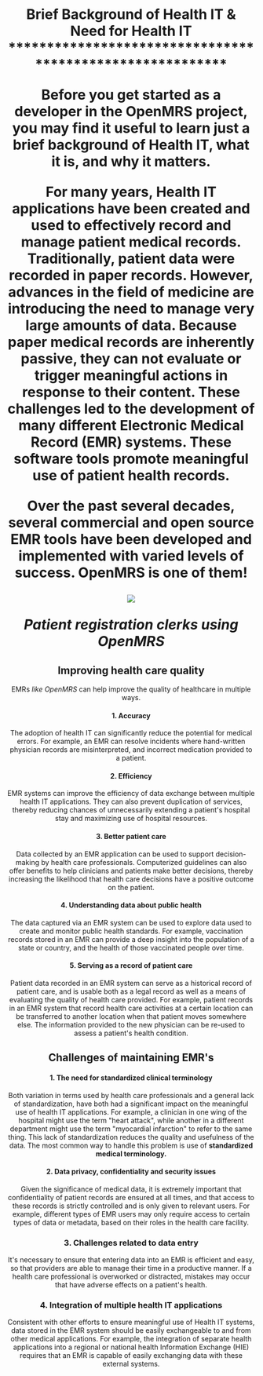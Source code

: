 <center><h1> Brief Background of Health IT &amp; Need for Health IT
*********************************************************

Before you get started as a developer in the OpenMRS project, you may find it useful to learn just a brief background of Health IT, what it is, and why it matters.

For many years, Health IT applications have been created and used to effectively record and manage patient medical records. Traditionally, patient data were recorded in paper records. However, advances in the field of medicine are introducing the need to manage very large amounts of data. Because paper medical records are inherently passive, they can not evaluate or trigger meaningful actions in response to their content. These challenges led to the development of many different **Electronic Medical Record** (EMR) systems. These software tools promote meaningful use of patient health records.

Over the past several decades, several commercial and open source EMR tools have been developed and implemented with varied levels of success. OpenMRS is one of them!

 ![](http://write.flossmanuals.net/openmrs-developers-guide/the-need-for-health-it/static/Story%20of%20OpenMRS.jpg)


*Patient registration clerks using OpenMRS*

## Improving health care quality

EMRs *like OpenMRS* can help improve the quality of healthcare in multiple ways.

####  1. Accuracy

The adoption of health IT can significantly reduce the potential for medical errors. For example, an EMR can resolve incidents where hand-written physician records are misinterpreted, and incorrect medication provided to a patient.

#### 2. Efficiency

EMR systems can improve the efficiency of data exchange between multiple health IT applications. They can also prevent duplication of services, thereby reducing chances of unnecessarily extending a patient's hospital stay and maximizing use of hospital resources.

#### 3. Better patient care

Data collected by an EMR application can be used to support decision-making by health care professionals. Computerized guidelines can also offer benefits to help clinicians and patients make better decisions, thereby increasing the likelihood that health care decisions have a positive outcome on the patient.

#### 4. Understanding data about public health

The data captured via an EMR system can be used to explore data used to create and monitor public health standards. For example, vaccination records stored in an EMR can provide a deep insight into the population of a state or country, and the health of those vaccinated people over time.

#### 5. Serving as a record of patient care

Patient data recorded in an EMR system can serve as a historical record of patient care, and is usable both as a legal record as well as a means of evaluating the quality of health care provided. For example, patient records in an EMR system that record health care activities at a certain location can be transferred to another location when that patient moves somewhere else. The information provided to the new physician can be re-used to assess a patient's health condition.

## Challenges of maintaining EMR's

#### 1. The need for standardized clinical terminology

Both variation in terms used by health care professionals and a general lack of standardization, have both had a significant impact on the meaningful use of health IT applications. For example, a clinician in one wing of the hospital might use the term "heart attack", while another in a different department might use the term "myocardial infarction" to refer to the same thing. This lack of standardization reduces the quality and usefulness of the data. The most common way to handle this problem is use of **standardized medical terminology.**

#### 2. Data privacy, confidentiality and security issues

Given the significance of medical data, it is extremely important that confidentiality of patient records are ensured at all times, and that access to these records is strictly controlled and is only given to relevant users. For example, different types of EMR users may only require access to certain types of data or metadata, based on their roles in the health care facility.

### 3. Challenges related to data entry

It's necessary to ensure that entering data into an EMR is efficient and easy, so that providers are able to manage their time in a productive manner. If a health care professional is overworked or distracted, mistakes may occur that have adverse effects on a patient's health.

### 4. Integration of multiple health IT applications

Consistent with other efforts to ensure meaningful use of Health IT systems, data stored in the EMR system should be easily exchangeable to and from other medical applications. For example, the integration of separate health applications into a regional or national health Information Exchange (HIE) requires that an EMR is capable of easily exchanging data with these external systems.

